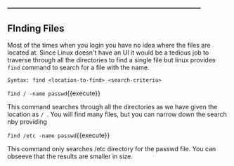 ## ____________________________________________

## FInding Files

Most of the times when you login you have no idea where the files are located at. Since Linux doesn't have an UI it would be a tedious job to traverse through all the directories to find a single file but linux provides `find` command to search for a file with the name.

`Syntax: find <location-to-find> <search-criteria>`

`find / -name passwd`{{execute}} 

This command searches through all the directories as we have given the location as `/ `. You will find many files, but you can narrow down the search nby providing 

`find /etc -name passwd`{{execute}} 

This command only searches /etc directory for the passwd file. You can obseeve that the results are smaller in size.